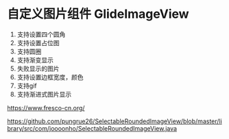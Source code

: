 

# 自定义图片组件 GlideImageView

1. 支持设置四个圆角
2. 支持设置占位图
3. 支持圆圈
4. 支持渐变显示
5. 失败显示的图片
6. 支持设置边框宽度，颜色
7. 支持gif
8. 支持渐进式图片显示





https://www.fresco-cn.org/



https://github.com/pungrue26/SelectableRoundedImageView/blob/master/library/src/com/joooonho/SelectableRoundedImageView.java